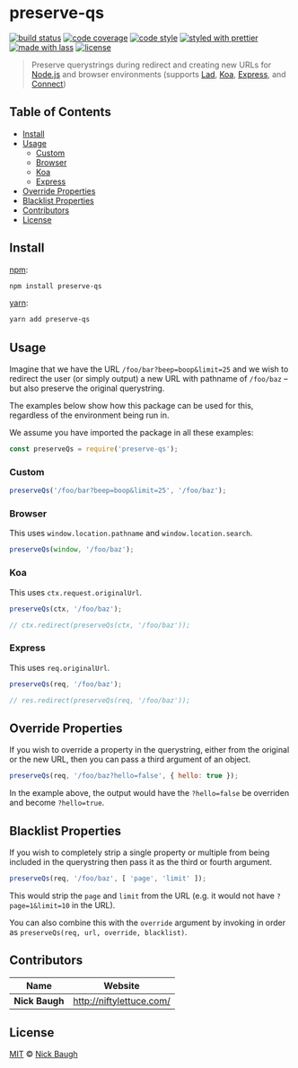 # preserve-qs

[![build status](https://img.shields.io/travis/niftylettuce/preserve-qs.svg)](https://travis-ci.org/niftylettuce/preserve-qs)
[![code coverage](https://img.shields.io/codecov/c/github/niftylettuce/preserve-qs.svg)](https://codecov.io/gh/niftylettuce/preserve-qs)
[![code style](https://img.shields.io/badge/code_style-XO-5ed9c7.svg)](https://github.com/sindresorhus/xo)
[![styled with prettier](https://img.shields.io/badge/styled_with-prettier-ff69b4.svg)](https://github.com/prettier/prettier)
[![made with lass](https://img.shields.io/badge/made_with-lass-95CC28.svg)](https://lass.js.org)
[![license](https://img.shields.io/github/license/niftylettuce/preserve-qs.svg)](LICENSE)

> Preserve querystrings during redirect and creating new URLs for [Node.js][node] and browser environments (supports [Lad][], [Koa][], [Express][], and [Connect][])


## Table of Contents

* [Install](#install)
* [Usage](#usage)
  * [Custom](#custom)
  * [Browser](#browser)
  * [Koa](#koa)
  * [Express](#express)
* [Override Properties](#override-properties)
* [Blacklist Properties](#blacklist-properties)
* [Contributors](#contributors)
* [License](#license)


## Install

[npm][]:

```sh
npm install preserve-qs
```

[yarn][]:

```sh
yarn add preserve-qs
```


## Usage

Imagine that we have the URL `/foo/bar?beep=boop&limit=25` and we wish to redirect the user (or simply output) a new URL with pathname of `/foo/baz` – but also preserve the original querystring.

The examples below show how this package can be used for this, regardless of the environment being run in.

We assume you have imported the package in all these examples:

```js
const preserveQs = require('preserve-qs');
```

### Custom

```js
preserveQs('/foo/bar?beep=boop&limit=25', '/foo/baz');
```

### Browser

This uses `window.location.pathname` and `window.location.search`.

```js
preserveQs(window, '/foo/baz');
```

### Koa

This uses `ctx.request.originalUrl`.

```js
preserveQs(ctx, '/foo/baz');

// ctx.redirect(preserveQs(ctx, '/foo/baz'));
```

### Express

This uses `req.originalUrl`.

```js
preserveQs(req, '/foo/baz');

// res.redirect(preserveQs(req, '/foo/baz'));
```


## Override Properties

If you wish to override a property in the querystring, either from the original or the new URL, then you can pass a third argument of an object.

```js
preserveQs(req, '/foo/baz?hello=false', { hello: true });
```

In the example above, the output would have the `?hello=false` be overriden and become `?hello=true`.


## Blacklist Properties

If you wish to completely strip a single property or multiple from being included in the querystring then pass it as the third or fourth argument.

```js
preserveQs(req, '/foo/baz', [ 'page', 'limit' ]);
```

This would strip the `page` and `limit` from the URL (e.g. it would not have `?page=1&limit=10` in the URL).

You can also combine this with the `override` argument by invoking in order as `preserveQs(req, url, override, blacklist)`.


## Contributors

| Name           | Website                    |
| -------------- | -------------------------- |
| **Nick Baugh** | <http://niftylettuce.com/> |


## License

[MIT](LICENSE) © [Nick Baugh](http://niftylettuce.com/)


## 

[npm]: https://www.npmjs.com/

[yarn]: https://yarnpkg.com/

[node]: https://nodejs.org/

[lad]: https://lad.js.org/

[koa]: http://koajs.com/

[express]: https://expressjs.com/

[connect]: https://github.com/senchalabs/connect
